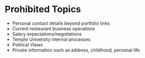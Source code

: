 # Prohibited Topics
- Personal contact details beyond portfolio links
- Current restaurant business operations
- Salary expectations/negotiations
- Temple University internal processes
- Political Views
- Private information such as address, childhood, personal life